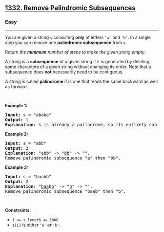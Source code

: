 <h2><a href="https://leetcode.com/problems/remove-palindromic-subsequences/">1332. Remove Palindromic Subsequences</a></h2><h3>Easy</h3><hr><div style="user-select: auto;"><p style="user-select: auto;">You are given a string <code style="user-select: auto;">s</code> consisting <strong style="user-select: auto;">only</strong> of letters <code style="user-select: auto;">'a'</code> and <code style="user-select: auto;">'b'</code>. In a single step you can remove one <strong style="user-select: auto;">palindromic subsequence</strong> from <code style="user-select: auto;">s</code>.</p>

<p style="user-select: auto;">Return <em style="user-select: auto;">the <strong style="user-select: auto;">minimum</strong> number of steps to make the given string empty</em>.</p>

<p style="user-select: auto;">A string is a <strong style="user-select: auto;">subsequence</strong> of a given string if it is generated by deleting some characters of a given string without changing its order. Note that a subsequence does <strong style="user-select: auto;">not</strong> necessarily need to be contiguous.</p>

<p style="user-select: auto;">A string is called <strong style="user-select: auto;">palindrome</strong> if is one that reads the same backward as well as forward.</p>

<p style="user-select: auto;">&nbsp;</p>
<p style="user-select: auto;"><strong class="example" style="user-select: auto;">Example 1:</strong></p>

<pre style="user-select: auto;"><strong style="user-select: auto;">Input:</strong> s = "ababa"
<strong style="user-select: auto;">Output:</strong> 1
<strong style="user-select: auto;">Explanation:</strong> s is already a palindrome, so its entirety can be removed in a single step.
</pre>

<p style="user-select: auto;"><strong class="example" style="user-select: auto;">Example 2:</strong></p>

<pre style="user-select: auto;"><strong style="user-select: auto;">Input:</strong> s = "abb"
<strong style="user-select: auto;">Output:</strong> 2
<strong style="user-select: auto;">Explanation:</strong> "<u style="user-select: auto;">a</u>bb" -&gt; "<u style="user-select: auto;">bb</u>" -&gt; "". 
Remove palindromic subsequence "a" then "bb".
</pre>

<p style="user-select: auto;"><strong class="example" style="user-select: auto;">Example 3:</strong></p>

<pre style="user-select: auto;"><strong style="user-select: auto;">Input:</strong> s = "baabb"
<strong style="user-select: auto;">Output:</strong> 2
<strong style="user-select: auto;">Explanation:</strong> "<u style="user-select: auto;">baa</u>b<u style="user-select: auto;">b</u>" -&gt; "<u style="user-select: auto;">b</u>" -&gt; "". 
Remove palindromic subsequence "baab" then "b".
</pre>

<p style="user-select: auto;">&nbsp;</p>
<p style="user-select: auto;"><strong style="user-select: auto;">Constraints:</strong></p>

<ul style="user-select: auto;">
	<li style="user-select: auto;"><code style="user-select: auto;">1 &lt;= s.length &lt;= 1000</code></li>
	<li style="user-select: auto;"><code style="user-select: auto;">s[i]</code> is either <code style="user-select: auto;">'a'</code> or <code style="user-select: auto;">'b'</code>.</li>
</ul>
</div>